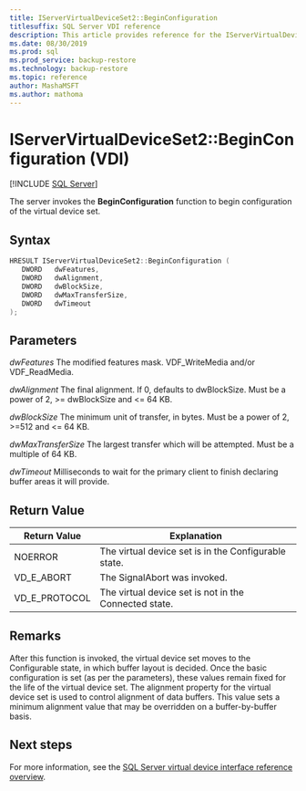 ```yaml
---
title: IServerVirtualDeviceSet2::BeginConfiguration
titlesuffix: SQL Server VDI reference
description: This article provides reference for the IServerVirtualDeviceSet2::BeginConfiguration command.
ms.date: 08/30/2019
ms.prod: sql
ms.prod_service: backup-restore
ms.technology: backup-restore
ms.topic: reference
author: MashaMSFT
ms.author: mathoma
---
```


# IServerVirtualDeviceSet2::BeginConfiguration (VDI)

[!INCLUDE [SQL Server](../../../includes/applies-to-version/sqlserver.md)]

The server invokes the **BeginConfiguration** function to begin configuration of the virtual device set.

## Syntax

```c
HRESULT IServerVirtualDeviceSet2::BeginConfiguration (
   DWORD   dwFeatures,
   DWORD   dwAlignment,
   DWORD   dwBlockSize,
   DWORD   dwMaxTransferSize,
   DWORD   dwTimeout
);
```

## Parameters

*dwFeatures*
The modified features mask. VDF_WriteMedia and/or VDF_ReadMedia.

*dwAlignment*
The final alignment. If 0, defaults to dwBlockSize. Must be a power of 2, >= dwBlockSize and <= 64 KB.

*dwBlockSize*
The minimum unit of transfer, in bytes. Must be a power of 2, >=512 and <= 64 KB.

*dwMaxTransferSize*
The largest transfer which will be attempted. Must be a multiple of 64 KB.

*dwTimeout*
Milliseconds to wait for the primary client to finish declaring buffer areas it will provide.

## Return Value

|Return Value | Explanation |
|---|---|
| NOERROR | The virtual device set is in the Configurable state. |
| VD_E_ABORT | The SignalAbort was invoked. |
| VD_E_PROTOCOL | The virtual device set is not in the Connected state. |

## Remarks

After this function is invoked, the virtual device set moves to the Configurable state, in which buffer layout is decided.
Once the basic configuration is set (as per the parameters), these values remain fixed for the life of the virtual device set. The alignment property for the virtual device set is used to control alignment of data buffers. This value sets a minimum alignment value that may be overridden on a buffer-by-buffer basis.

## Next steps

For more information, see the [SQL Server virtual device interface reference overview](reference-virtual-device-interface.md).